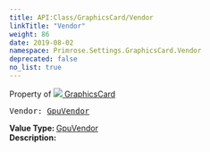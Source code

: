 ```yaml
---
title: API:Class/GraphicsCard/Vendor
linkTitle: "Vendor"
weight: 86
date: 2019-08-02
namespace: Primrose.Settings.GraphicsCard.Vendor
deprecated: false
no_list: true
---
```

Property of <a href="/docs/api-reference/Class/GraphicsCard"><img src="/icons/silk/default.png"/>&nbsp;GraphicsCard</a>
<pre class="method-declaration">
Vendor: <a class="type" href="/docs/api-reference/Enum/GpuVendor">GpuVendor</a></pre>
<b>Value Type: </b>
<a class="type" href="/docs/api-reference/Enum/GpuVendor">GpuVendor</a>
<br/>
<b>Description: </b>